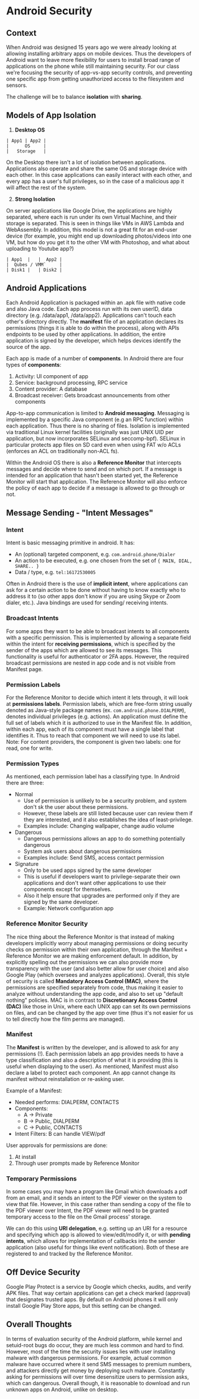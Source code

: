 # Android Security

## Context 

When Android was designed 15 years ago we were already looking at allowing installing arbitrary apps on mobile devices. Thus the developers of Android want to leave more flexibility for users to install broad range of applications on the phone while still maintaining security. For our class we're focusing the security of app-vs-app security controls, and preventing one specific app from getting unauthorized access to the filesystem and sensors.

The challenge will be to balance **isolation** with **sharing**.

## Models of App Isolation

1. **Desktop OS**

```text
| App1 | App2 |
|      OS     |
|   Storage   |
```
On the Desktop there isn't a lot of isolation between applications. Applications also operate and share the same OS and storage device with each other. In this case applications can easily interact with each other, and every app has a user's full privileges, so in the case of a malicious app it will affect the rest of the system.

2. **Strong Isolation**

On server applications like Google Drive, the applications are highly separated, where each is run under its own Virtual Machine, and their storage is separated. This is seen in things like VMs in AWS Lambda and WebAssembly. In addition, this model is not a great fit for an end-user device (for example, you might end up downloading photos/videos into one VM, but how do you get it to the other VM with Photoshop, and what about uploading to Youtube app?)

```text
| App1  |   |  App2 |
|  Qubes / VMM`     |
| Disk1 |   | Disk2 |
```

## Android Applications

Each Android Application is packaged within an .apk file with native code and also Java code. Each app process run with its own userID, data directory (e.g. /data/app1, /data/app2). Applications can't touch each other's directory directly. The **manifest** file of an application declares its permissions (things it is able to do within the process), along with APIs endpoints to be used by other applications. In addition, the entire application is signed by the developer, which helps devices identify the source of the app.

Each app is made of a number of **components**. In Android there are four types of **components**:
 1. Activity: UI component of app
 2. Service: background processing, RPC service
 3. Content provider: A database 
 4. Broadcast receiver: Gets broadcast announcements from other components

App-to-app communication is limited to **Android messaging**. Messaging is implemented by a specific Java component (e.g an RPC function) within each application. Thus there is no sharing of files. Isolation is implemented via traditional Linux kernel facilities (originally was just UNIX UID per application, but now incorporates SELinux and seccomp-bpf). SELinux in particular protects app files on SD card even when using FAT w/o ACLs (enforces an ACL on traditionally non-ACL fs).

Within the Android OS there is also a **Reference Monitor** that intercepts messages and decide where to send and on which port. If a message is intended for an application that hasn't been started yet, the Reference Monitor will start that application. The Reference Monitor will also enforce the policy of each app to decide if a message is allowed to go through or not.

## Message Sending - "Intent Messages"

### Intent 

Intent is basic messaging primitive in android. It has:
 * An (optional) targeted component, e.g. `com.android.phone/Dialer`
 * An action to be executed, e.g. one chosen from the set of `{ MAIN, DIAL, SHARE.. }`
 * Data / type, e.g. `tel:16172530005`

Often in Android there is the use of **implicit intent**, where applications can ask for a certain action to be done without having to know exactly who to address it to (so other apps don't know if you are using Skype or Zoom dialer, etc.). Java bindings are used for sending/ receiving intents. 

### Broadcast Intents

For some apps they want to be able to broadcast intents to all components with a specific permission. This is implemented by allowing a separate field within the intent for **receiving permissions**, which is specified by the sender of the apps which are allowed to see its messages. This functionality is useful for authenticator or 2FA apps. However, the required broadcast permissions are nested in app code and is not visible from Manifest page.


### Permission Labels

For the Reference Monitor to decide which intent it lets through, it will look at **permissions labels**. Permission labels, which are free-form string usually denoted as Java-style package names (ex. `com.android.phone.DIALPERM`), denotes individual privileges (e.g. actions). An application must define the full set of labels which it is authorized to use in the Manifest file. In addition, within each app, each of its component must have a single label that identifies it. Thus to reach that component we will need to use its label. Note: For content providers, the component is given two labels: one for read, one for write. 

### Permission Types

As mentioned, each permission label has a classifying type. In Android there are three:
* Normal
  * Use of permission is unlikely to be a security problem, and system don't sk the user about these permissions.
  * However, these labels are still listed because user can review them if they are interested, and it also establishes the idea of least-privilege.
  * Examples include: Changing wallpaper, change audio volume
* Dangerous
  * Dangerous permissions allows an app to do something potentially dangerous
  * System ask users about dangerous permissions
  * Examples include: Send SMS, access contact permission
* Signature
  * Only to be used apps signed by the same developer
  * This is useful if developers want to privilege-separate their own applications and don't want other applications to use their components except for themselves.
  * Also it help ensure that upgrades are performed only if they are signed by the same developer.
  * Example: Network configuration app

### Reference Monitor Security

The nice thing about the Reference Monitor is that instead of making developers implicitly worry about managing permissions or doing security checks on permission within their own application, through the Manifest + Reference Monitor we are making enforcement default. In addition, by explicitly spelling out the permissions we can also provide more transparency with the user (and also better allow for user choice) and also Google Play (which oversees and analyzes applications). Overall, this style of security is called **Mandatory Access Control (MAC)**, where the permissions are specified separately from code, thus making it easier to analyze without understanding the app code, and also to set up "default nothing" policies. MAC is in contrast to **Discretionary Access Control (DAC)** like those in Unix, where each UNIX app can set its own permissions on files, and can be changed by the app over time (thus it's not easier for us to tell directly how the film perms are managed).

### Manifest

The **Manifest** is written by the developer, and is allowed to ask for any permissions (!). Each permission labels an app provides needs to have a type classification and also a description of what it is providing (this is useful when displaying to the user). As mentioned, Manifest must also declare a label to protect each component. An app cannot change its manifest without reinstallation or re-asking user.

Example of a Manifest:
* Needed performs: DIALPERM, CONTACTS
* Components:
  * A -> Private
  * B -> Public, DIALPERM
  * C -> Public, CONTACTS
* Intent Filters: B can handle VIEW/pdf 

User approvals for permissions are done:
1. At install
2. Through user prompts made by Reference Monitor

### Temporary Permissions

In some cases you may have a program like Gmail which downloads a pdf from an email, and it sends an intent to the PDF viewer on the system to view that file. However, in this case rather than sending a copy of the file to the PDF viewer over Intent, the PDF viewer will need to be granted temporary access to the file on the Gmail process' storage. 

We can do this using **URI delegation**, e.g. setting up an URI for a resource and specifying which app is allowed to view/edit/modify it, or with **pending intents**, which allows for implementation of callbacks into the sender application (also useful for things like event notification). Both of these are registered to and tracked by the Reference Monitor.

## Off Device Security

Google Play Protect is a service by Google which checks, audits, and verify APK files. That way certain applications can get a check marked (approval) that designates trusted apps. By default on Android phones it will only install Google Play Store apps, but this setting can be changed.


## Overall Thoughts

In terms of evaluation security of the Android platform, while kernel and setuid-root bugs do occur, they are much less common and hard to find. However, most of the time the security issues lies with user installing malware with dangerous permissions. For example, actual common malware have occurred where it send SMS messages to premium numbers, and attackers directly get money by deploying such malware. Constantly asking for permissions will over time desensitize users to permission asks, which can dangerous. Overall though, it is reasonable to download and run unknown apps on Android, unlike on desktop.
